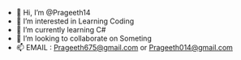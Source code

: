 - 👋 Hi, I’m @Prageeth14
- 👀 I’m interested in Learning Coding
- 🌱 I’m currently learning C#
- 💞️ I’m looking to collaborate on Someting
- 📫 EMAIL : Prageeth675@gmail.com or Prageeth014@gmail.com


